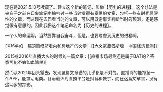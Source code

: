 现在是2021.5.10号凌晨了。建立这个新的笔记，叫做【历史的进程】。这个想法是来自于之前在印象笔记中摘抄过一些当时觉得有意思的文章，包括一些有时代局限性的文章，而从现在去回看当时的文章，可以用既定事实判断当时的预测，还是感觉很有意思的。因此我把这个笔记命名为【历史的进程】。

  

一个人的命运啊，当然要靠自我奋斗，但是，也要考虑到历史的进程啊。

  

2016年的一篇预测经济走向和房地产的文章：[[大文豪曼因斯坦 - 中国经济预测]]


2015或2016年直播大火的时候的一篇文章：[[直播市场最终还是属于BAT的？答案可能不会如此简单]]


然而从2021年回头望去，发现这篇文章说的几乎都是不对的。直播真的能撑起一个APP，能盘活电商。目前最火的直播平台是抖音和快手，而在这篇文章里，没有这两家的踪影。